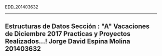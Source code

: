 EDD_201403632

-------------------------------------------------------------------------------------------------------------

Estructuras de Datos
Sección : "A"
Vacaciones de Diciembre 2017
Practicas y Proyectos Realizados…!
Jorge David Espina Molina
201403632
-------------------------------------------------------------------------------------------------------------
